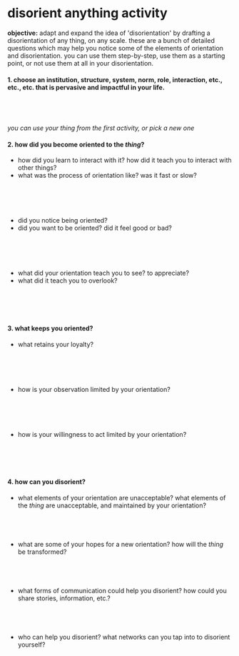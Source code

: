 
# disorient anything activity


**objective:** adapt and expand the idea of 'disorientation' by drafting a disorientation of any thing, on any scale. these are a bunch of detailed questions which may help you notice some of the elements of orientation and disorientation. you can use them step-by-step, use them as a starting point, or not use them at all in your disorientation.


#### 1. choose an institution, structure, system, norm, role, interaction, etc., etc., etc. that is pervasive and impactful in your life.

```
 
 
 
```
*you can use your thing from the first activity, or pick a new one*

#### 2. how did you become oriented to the _thing_?  

* how did you learn to interact with it? how did it teach you to interact with other things? 
* what was the process of orientation like? was it fast or slow?

```





```

* did you notice being oriented?
* did you want to be oriented? did it feel good or bad?

```





```

* what did your orientation teach you to see? to appreciate?
* what did it teach you to overlook?   

```





```

#### 3. what keeps you oriented?

* what retains your loyalty?

```





```

* how is your observation limited by your orientation?

```





```
* how is your willingness to act limited by your orientation?

```





```

#### 4. how can you disorient?

* what elements of your orientation are unacceptable? what elements of the _thing_ are unacceptable, and maintained by your orientation?

```




```

* what are some of your hopes for a new orientation? how will the _thing_ be transformed?

```




```

* what forms of communication could help you disorient? how could you share stories, information, etc.?

```




```

* who can help you disorient? what networks can you tap into to disorient yourself?

```




```
